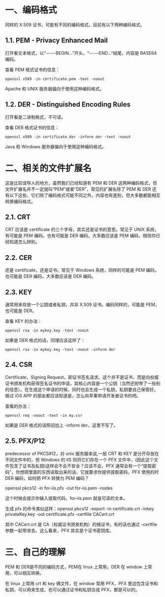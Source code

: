 # 一、编码格式

同样的 X.509 证书，可能有不同的编码格式，目前有以下两种编码格式。

## 1.1. PEM - Privacy Enhanced Mail

打开看文本格式，以“-----BEGIN...”开头，“-----END...”结尾，内容是 BASE64 编码。

查看 PEM 格式证书的信息：

~~~
openssl x509 -in certificate.pem -text -noout 
~~~

Apache 和 UNIX 服务器偏向于使用这种编码格式。

## 1.2. **DER** - Distinguished Encoding Rules

打开看是二进制格式，不可读。

查看 DER 格式证书的信息：

~~~
openssl x509 -in certificate.der -inform der -text -noout 
~~~

Java 和 Windows 服务器偏向于使用这种编码格式。

# 二、相关的文件扩展名

这是比较误导人的地方，虽然我们已经知道有 PEM 和 DER 这两种编码格式，但文件扩展名并不一定就叫“PEM”或者“DER”，常见的扩展名除了 PEM 和 DER 还有以下这些，它们除了编码格式可能不同之外，内容也有差别，但大多数都能相互转换编码格式。

## 2.1. CRT

CRT 应该是 certificate 的三个字母，其实还是证书的意思。常见于 UNIX 系统，有可能是 PEM 编码，也有可能是 DER 编码，大多数应该是 PEM 编码，相信你已经知道怎么辨别。

## 2.2. CER

还是 certificate，还是证书。常见于 Windows 系统，同样的可能是 PEM 编码，也可能是 DER 编码，大多数应该是 DER 编码。

## 2.3. KEY

通常用来存放一个公钥或者私钥，并非 X.509 证书。编码同样的，可能是 PEM，也可能是 DER。

查看 KEY 的办法：

~~~
openssl rsa -in mykey.key -text -noout 
~~~

如果是 DER 格式的话，同理应该这样了：

~~~
openssl rsa -in mykey.key -text -noout -inform der 
~~~

## 2.4. CSR

Certificate，Signing Request，即证书签名请求。这个并不是证书，而是向权威证书颁发机构获得签名证书的申请，其核心内容是一个公钥（当然还附带了一些别的信息）。在生成这个申请的时候，同时也会生成一个私钥，私钥要自己保管好。做过 iOS APP 的朋友都应该知道是，怎么向苹果申请开发者证书的吧。

查看的办法：

~~~
openssl req -noout -text -in my.csr 
~~~

如果是 DER 格式的话照旧加上 -inform der，这里不写了。

## 2.5. **PFX/P12**

predecessor of PKCS#12，对 unix 服务器来说,一般 CRT 和 KEY 是分开存放在不同文件中的，但 Windows 的 IIS 则将它们存在一个 PFX 文件中，(因此这个文件包含了证书及私钥)这样会不会不安全？应该不会，PFX 通常会有一个“提取密码”，你想把里面的东西读取出来的话，它就要求你提供提取密码，PFX 使用的时 DER 编码，如何把 PFX 转换为 PEM 编码？

openssl pkcs12 -in for-iis.pfx -out for-iis.pem -nodes

这个时候会提示你输入提取代码，for-iis.pem 就是可读的文本。

生成 pfx 的命令类似这样：openssl pkcs12 -export -in certificate.crt -inkey privateKey.key -out certificate.pfx -certfile CACert.crt

其中 CACert.crt 是 CA（权威证书颁发机构）的根证书，有的话也通过 -certfile 参数一起带进去。这么看来，PFX 其实是个证书密钥库。

# 三、自己的理解

PEM 和 DER是不同的编码方式，PEM在 linux 上常用，DER 在 window 上常用，可以相互转换。

在 linux 上常用 crt 和 key 俩文件，在 window 常用 PFX，PFX 里边包含证书和私钥，可以用来生成，也可以通过证书和私钥合成 PFX，都是可以的。

